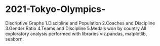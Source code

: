 # 2021-Tokyo-Olympics-
Discriptive Graphs
1.Discipline and Population
2.Coaches and Discipline
3.Gender Ratio
4.Teams and Discipline
5.Medals won by country
All exploratory analysis performed with libraries viz.pandas, matplotlib, seaborn.
